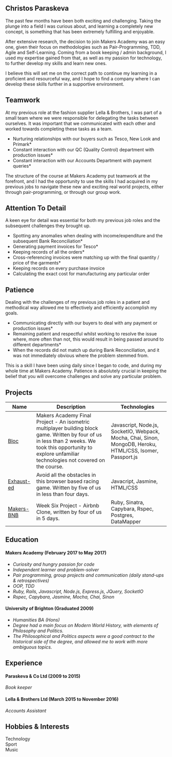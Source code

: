 ## Christos Paraskeva


The past few months have been both exciting and challenging. Taking the plunge into a field I was curious about, and learning a completely new concept, is something that has been extremely fulfilling and enjoyable.

After extensive research, the decision to join Makers Academy was an easy one, given their focus on methodologies such as Pair-Programming, TDD, Agile and Self-Learning. Coming from a book keeping / admin background, I used my expertise gained from that, as well as my passion for technology, to further develop my skills and learn new ones.

I believe this will set me on the correct path to continue my learning in a proficient and resourceful way, and I hope to find a company where I can develop these skills further in a supportive environment.


## Teamwork

At my previous role at the fashion supplier Lella & Brothers, I was part of a small team where we were responsible for delegating the tasks between ourselves.  It was important that we communicated with each other and worked towards completing these tasks as a team. 

* Nurturing relationships with our buyers such as Tesco, New Look and Primark*
* Constant interaction with our QC (Quality Control) department with production issues*
* Constant interaction with our Accounts Department with payment queries*

The structure of the course at Makers Academy put teamwork at the forefront, and I had the opportunity to use the skills I had acquired in my previous jobs to navigate these new and exciting real world projects, either through pair-programming, or through our group work.

## Attention To Detail

A keen eye for detail was essential for both my previous job roles and the subsequent challenges they brought up. 

* Spotting any anomalies when dealing with income/expenditure and the subsequent Bank Reconciliation*
* Generating payment invoices for Tesco*
* Keeping records of all the orders*
* Cross-referencing invoices were matching up with the final quantity / price of the garments*
* Keeping records on every purchase invoice
* Calculating the exact cost for manufacturing any particular order

## Patience

Dealing with the challenges of my previous job roles in a patient and methodical way allowed me to effectively and efficiently accomplish my goals.
* Communicating directly with our buyers to deal with any payment or production issues*
* Remaining patient and respectful whilst working to resolve the issue where, more often than not, this would result in being passed around to different departments*
* When the records did not match up during Bank Reconciliation, and it was not immediately obvious where the problem stemmed from. 

This is a skill I have been using daily since I began to code, and during my whole time at Makers Academy.  Patience is absolutely crucial in keeping the belief that you will overcome challenges and solve any particular problem.

## Projects

Name | Description | Technologies
--- | --- | ---
[Bloc](https://github.com/Christos-Paraskeva/bloc) | Makers Academy Final Project - An isometric multiplayer building block game.  Written by four of us in less than 2 weeks.  We took this opportunity to explore unfamiliar technologies not covered on the course. | Javascript, Node.js, SocketIO, Webpack, Mocha, Chai, Sinon, MongoDB, Heroku, HTML/CSS, Isomer, Passport.js
[Exhaust-ed](https://github.com/Christos-Paraskeva/exhaust-ed) | Avoid all the obstacles in this browser based racing game.  Written by five of us in less than four days. | Javacript, Jasmine, HTML/CSS
[Makers-BNB](https://github.com/Christos-Paraskeva/makers-bnb) | Week Six Project - Airbnb Clone, written by four of us in 5 days. | Ruby, Sinatra, Capybara, Rspec, Postgres, DataMapper

## Education

#### Makers Academy (February 2017 to May 2017)
* *Curiosity and hungry passion for code*
* *Independent learner and problem-solver*
* *Pair programming, group projects and communication (daily stand-ups & retrospectives)*
* *OOP, TDD*
* *Ruby, Rails, Javascript, Node.js, Express.js, JQuery, SocketIO*
* *Rspec, Capybara, Jasmine, Mocha, Chai, Sinon*

#### University of Brighton (Graduated 2009)
* *Humanities BA (Hons)*
* *Degree had a main focus on Modern World History, with elements of Philosophy and Politics.*
* *The Philosophical and Politics aspects were a good contract to the historical side of the degree, and allowed me to work with more ambiguous topics.*

## Experience

#### Paraskeva & Co Ltd (2009 to 2015)
*Book keeper*

#### Lella & Brothers Ltd (March 2015 to November 2016)
*Accounts Assistant*

## Hobbies & Interests

Technology <br />
Sport <br />
Music
